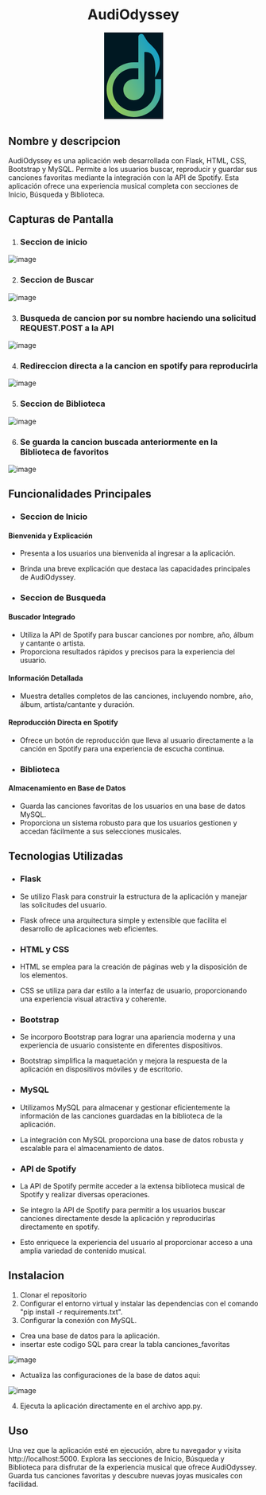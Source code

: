 <h1 align="center">
  <b>AudiOdyssey</b>
</h1>

<p align="center">
  <img src="static/img/AUDIoDY..png" alt="AudiOdyssey">
</p>

## Nombre y descripcion 

AudiOdyssey es una aplicación web desarrollada con Flask, HTML, CSS, Bootstrap y MySQL. Permite a los usuarios buscar, reproducir y guardar sus canciones favoritas mediante la integración con la API de Spotify. Esta aplicación ofrece una experiencia musical completa con secciones de Inicio, Búsqueda y Biblioteca.

## Capturas de Pantalla

1. ### Seccion de inicio

![image](https://github.com/andresfr1409/Music-Player-App/assets/138944864/d468b5bd-9431-4662-a48b-12bc4a651d02)

2. ### Seccion de Buscar

![image](https://github.com/andresfr1409/Music-Player-App/assets/138944864/34ddb5af-8bdb-49ed-bce7-b0c3cbeaa79d)

3. ### Busqueda de cancion por su nombre haciendo una solicitud REQUEST.POST a la API

![image](https://github.com/andresfr1409/Music-Player-App/assets/138944864/5f49f9b3-6e9a-4335-b3dc-ac8ea331e9e7)

4. ### Redireccion directa a la cancion en spotify para reproducirla

![image](https://github.com/andresfr1409/Music-Player-App/assets/138944864/038cfcfd-8dbc-43f7-9156-546638cfe3fd)

5. ### Seccion de Biblioteca

![image](https://github.com/andresfr1409/Music-Player-App/assets/138944864/96ac825e-1228-41ec-9cf0-1f1df2a8f721)

6. ### Se guarda la cancion buscada anteriormente en la Biblioteca de favoritos

![image](https://github.com/andresfr1409/Music-Player-App/assets/138944864/ed8b0b10-ae17-4dfe-aaa3-99795c0ecf46)

## Funcionalidades Principales

- ### Seccion de Inicio

#### Bienvenida y Explicación
- Presenta a los usuarios una bienvenida al ingresar a la aplicación.
- Brinda una breve explicación que destaca las capacidades principales de AudiOdyssey.

- ### Seccion de Busqueda

#### Buscador Integrado

- Utiliza la API de Spotify para buscar canciones por nombre, año, álbum y cantante o artista.
- Proporciona resultados rápidos y precisos para la experiencia del usuario.

#### Información Detallada

- Muestra detalles completos de las canciones, incluyendo nombre, año, álbum, artista/cantante y duración.

#### Reproducción Directa en Spotify

- Ofrece un botón de reproducción que lleva al usuario directamente a la canción en Spotify para una experiencia de escucha continua.

- ### Biblioteca

#### Almacenamiento en Base de Datos

- Guarda las canciones favoritas de los usuarios en una base de datos MySQL.
- Proporciona un sistema robusto para que los usuarios gestionen y accedan fácilmente a sus selecciones musicales.

## Tecnologias Utilizadas

- ### Flask

- Se utilizo Flask para construir la estructura de la aplicación y manejar las solicitudes del usuario.
- Flask ofrece una arquitectura simple y extensible que facilita el desarrollo de aplicaciones web eficientes.

- ### HTML y CSS

- HTML se emplea para la creación de páginas web y la disposición de los elementos.
- CSS se utiliza para dar estilo a la interfaz de usuario, proporcionando una experiencia visual atractiva y coherente.

- ### Bootstrap

- Se incorporo Bootstrap para lograr una apariencia moderna y una experiencia de usuario consistente en diferentes dispositivos.
- Bootstrap simplifica la maquetación y mejora la respuesta de la aplicación en dispositivos móviles y de escritorio.

- ### MySQL

- Utilizamos MySQL para almacenar y gestionar eficientemente la información de las canciones guardadas en la biblioteca de la aplicación.
- La integración con MySQL proporciona una base de datos robusta y escalable para el almacenamiento de datos.

- ### API de Spotify

- La API de Spotify permite acceder a la extensa biblioteca musical de Spotify y realizar diversas operaciones.
- Se integro la API de Spotify para permitir a los usuarios buscar canciones directamente desde la aplicación y reproducirlas directamente en spotify.
- Esto enriquece la experiencia del usuario al proporcionar acceso a una amplia variedad de contenido musical.

## Instalacion

1. Clonar el repositorio
2. Configurar el entorno virtual y instalar las dependencias con el comando "pip install -r requirements.txt".
3. Configurar la conexión con MySQL.

- Crea una base de datos para la aplicación.
- insertar este codigo SQL para crear la tabla canciones_favoritas

![image](https://github.com/andresfr1409/Music-Player-App/assets/138944864/55aba2fb-cb83-4a53-bc25-105a518c6286)

- Actualiza las configuraciones de la base de datos aqui:

![image](https://github.com/andresfr1409/Music-Player-App/assets/138944864/d1737e7b-8415-46c5-822f-c322fc955c24)

4. Ejecuta la aplicación directamente en el archivo app.py.

## Uso

Una vez que la aplicación esté en ejecución, abre tu navegador y visita http://localhost:5000. Explora las secciones de Inicio, Búsqueda y Biblioteca para disfrutar de la experiencia musical que ofrece AudiOdyssey. Guarda tus canciones favoritas y descubre nuevas joyas musicales con facilidad.
